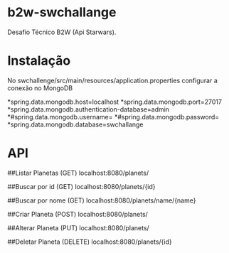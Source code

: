 # b2w-swchallange
Desafio Técnico B2W (Api Starwars).

# Instalação

No swchallenge/src/main/resources/application.properties configurar a conexão no MongoDB


*spring.data.mongodb.host=localhost
*spring.data.mongodb.port=27017
*spring.data.mongodb.authentication-database=admin
*#spring.data.mongodb.username=
*#spring.data.mongodb.password=
*spring.data.mongodb.database=swchallange



# API


##Listar Planetas (GET)
localhost:8080/planets/

##Buscar por id (GET)
localhost:8080/planets/{id}

##Buscar por nome (GET)
localhost:8080/planets/name/{name}

##Criar Planeta (POST)
localhost:8080/planets/
 
##Alterar Planeta (PUT)
localhost:8080/planets/

##Deletar Planeta (DELETE)
localhost:8080/planets/{id}

